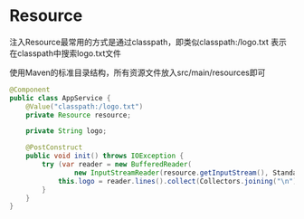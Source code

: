 # Resource

注入Resource最常用的方式是通过classpath，即类似classpath:/logo.txt
表示在classpath中搜索logo.txt文件

使用Maven的标准目录结构，所有资源文件放入src/main/resources即可

```java
@Component
public class AppService {
    @Value("classpath:/logo.txt")
    private Resource resource;

    private String logo;

    @PostConstruct
    public void init() throws IOException {
        try (var reader = new BufferedReader(
                new InputStreamReader(resource.getInputStream(), StandardCharsets.UTF_8))) {
            this.logo = reader.lines().collect(Collectors.joining("\n"));
        }
    }
}
```
